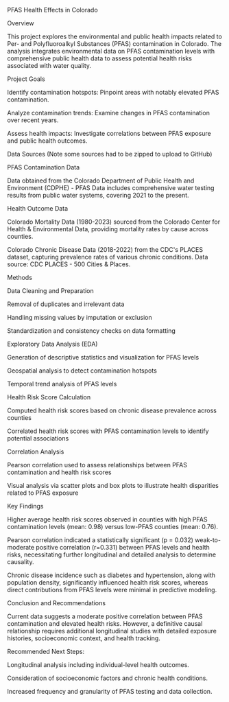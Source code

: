 PFAS Health Effects in Colorado

Overview

This project explores the environmental and public health impacts related to Per- and Polyfluoroalkyl Substances (PFAS) contamination in Colorado. The analysis integrates environmental data on PFAS contamination levels with comprehensive public health data to assess potential health risks associated with water quality.

Project Goals

Identify contamination hotspots: Pinpoint areas with notably elevated PFAS contamination.

Analyze contamination trends: Examine changes in PFAS contamination over recent years.

Assess health impacts: Investigate correlations between PFAS exposure and public health outcomes.

Data Sources (Note some sources had to be zipped to upload to GitHub)

PFAS Contamination Data

Data obtained from the Colorado Department of Public Health and Environment (CDPHE) - PFAS Data includes comprehensive water testing results from public water systems, covering 2021 to the present.

Health Outcome Data

Colorado Mortality Data (1980-2023) sourced from the Colorado Center for Health & Environmental Data, providing mortality rates by cause across counties.

Colorado Chronic Disease Data (2018-2022) from the CDC's PLACES dataset, capturing prevalence rates of various chronic conditions. Data source: CDC PLACES - 500 Cities & Places.

Methods

Data Cleaning and Preparation

Removal of duplicates and irrelevant data

Handling missing values by imputation or exclusion

Standardization and consistency checks on data formatting

Exploratory Data Analysis (EDA)

Generation of descriptive statistics and visualization for PFAS levels

Geospatial analysis to detect contamination hotspots

Temporal trend analysis of PFAS levels

Health Risk Score Calculation

Computed health risk scores based on chronic disease prevalence across counties

Correlated health risk scores with PFAS contamination levels to identify potential associations

Correlation Analysis

Pearson correlation used to assess relationships between PFAS contamination and health risk scores

Visual analysis via scatter plots and box plots to illustrate health disparities related to PFAS exposure

Key Findings

Higher average health risk scores observed in counties with high PFAS contamination levels (mean: 0.98) versus low-PFAS counties (mean: 0.76).

Pearson correlation indicated a statistically significant (p = 0.032) weak-to-moderate positive correlation (r=0.331) between PFAS levels and health risks, necessitating further longitudinal and detailed analysis to determine causality.

Chronic disease incidence such as diabetes and hypertension, along with population density, significantly influenced health risk scores, whereas direct contributions from PFAS levels were minimal in predictive modeling.

Conclusion and Recommendations

Current data suggests a moderate positive correlation between PFAS contamination and elevated health risks. However, a definitive causal relationship requires additional longitudinal studies with detailed exposure histories, socioeconomic context, and health tracking.

Recommended Next Steps:

Longitudinal analysis including individual-level health outcomes.

Consideration of socioeconomic factors and chronic health conditions.

Increased frequency and granularity of PFAS testing and data collection.
